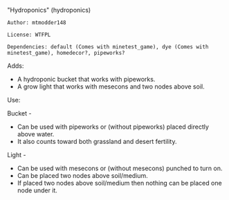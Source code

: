 "Hydroponics" (hydroponics)

	Author: mtmodder148

	License: WTFPL

	Dependencies: default (Comes with minetest_game), dye (Comes with minetest_game), homedecor?, pipeworks?

Adds:
 - A hydroponic bucket that works with pipeworks.
 - A grow light that works with mesecons and two nodes above soil.

Use:

 Bucket -

 - Can be used with pipeworks or (without pipeworks) placed directly above water.
 - It also counts toward both grassland and desert fertility.

 Light -

 - Can be used with mesecons or (without mesecons) punched to turn on.
 - Can be placed two nodes above soil/medium.
 - If placed two nodes above soil/medium then nothing can be placed one node under it.